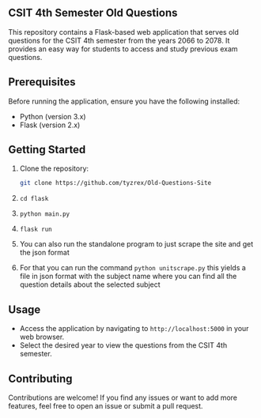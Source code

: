 ## CSIT 4th Semester Old Questions

This repository contains a Flask-based web application that serves old questions for the CSIT 4th semester from the years 2066 to 2078. It provides an easy way for students to access and study previous exam questions.

## Prerequisites

Before running the application, ensure you have the following installed:

- Python (version 3.x)
- Flask (version 2.x)

## Getting Started

1. Clone the repository:

   ```bash
   git clone https://github.com/tyzrex/Old-Questions-Site
   ```
2. `cd flask`
3. `python main.py`
4. `flask run`
5. You can also run the standalone program to just scrape the site and get the json format
6. For that you can run the command `python unitscrape.py` this yields a file in json format with the subject name where you can find all the question details about the selected subject

## Usage

* Access the application by navigating to `http://localhost:5000` in your web browser.
* Select the desired year to view the questions from the CSIT 4th semester.

## Contributing

Contributions are welcome! If you find any issues or want to add more features, feel free to open an issue or submit a pull request.

